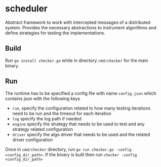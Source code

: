 # scheduler
Abstract framework to work with intercepted messages of a distributed system. Provides the necessary abstractions to instrument algorithms and define strategies for testing the implementations.

## Build

Run `go install checker.go` while in directory `cmd/checker` for the main binary.

## Run

The runtime has to be specified a config file with name `config.json` which contains json with the following keys
- `run`, specify the configuration related to how many testing iterations need to be run and the timeout for each iteration
- `log` specify the log path if needed
- `engine` specify the strategy that needs to be used to test and any strategy related configuration
- `driver` specify the algo driver that needs to be used and the related driver configuration

Once in `cmd/checker` directory, run `go run checker.go -config <config_dir_path>`. If the binary is built then run `checker -config <config_dir_path>`
